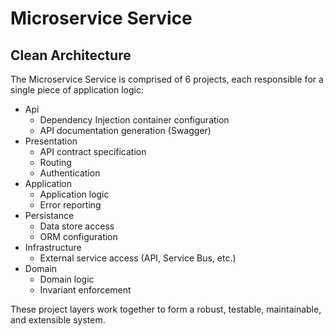 # Microservice Service
 
## Clean Architecture

The Microservice Service is comprised of 6 projects, each responsible for a single piece of application logic:

- Api
  - Dependency Injection container configuration
  - API documentation generation (Swagger)
- Presentation
  - API contract specification
  - Routing
  - Authentication
- Application
  - Application logic
  - Error reporting
- Persistance
  - Data store access
  - ORM configuration
- Infrastructure
  - External service access (API, Service Bus, etc.)
- Domain
  - Domain logic
  - Invariant enforcement
  
These project layers work together to form a robust, testable, maintainable, and extensible system.
